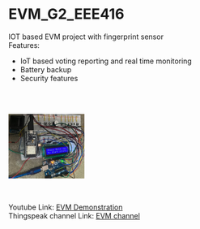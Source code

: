 # EVM_G2_EEE416
IOT based EVM project with fingerprint sensor <br>
Features: <br>
<ul>
  <li> IoT based voting reporting and real time monitoring </li> 
  <li> Battery backup </li>
  <li> Security features </li> <br>
  </ul>
<br>

<img
  src="setup2_git.jpg"
  alt="Alt text"
  title="EVM"
  style="display: inline-block; margin: 0 auto; max-width: 150px">

<br>

Youtube Link:  <a href ="https://youtu.be/66s9SdI0HrA">EVM Demonstration</a><br>
Thingspeak channel Link: <a href="https://thingspeak.com/channels/1843139">EVM channel</a> <br>
